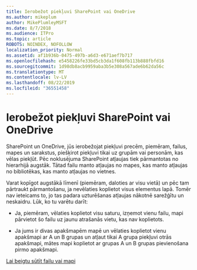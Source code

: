 ```yaml
---
title: Ierobežot piekļuvi SharePoint vai OneDrive
ms.author: mikeplum
author: MikePlumleyMSFT
ms.date: 8/7/2018
ms.audience: ITPro
ms.topic: article
ROBOTS: NOINDEX, NOFOLLOW
localization_priority: Normal
ms.assetid: af1b936b-0475-497b-a6d3-e671aef7b717
ms.openlocfilehash: e5458226fe33bd5cb3da1f608fb113b888fbfd16
ms.sourcegitcommit: 1d98db8acb9959aba3b5e308a567ade6b62da56c
ms.translationtype: MT
ms.contentlocale: lv-LV
ms.lasthandoff: 08/22/2019
ms.locfileid: "36551458"
---
```

# <a name="restrict-access-in-sharepoint-or-onedrive"></a>Ierobežot piekļuvi SharePoint vai OneDrive

SharePoint un OneDrive, jūs ierobežojat piekļuvi precēm, piemēram, failus, mapes un sarakstus, piešķirot piekļuvi tikai uz grupām vai personām, kas vēlas piekļūt. Pēc noklusējuma SharePoint atļaujas tiek pārmantotas no hierarhijā augstāk. Tātad failu manto atļaujas no mapes, kas manto atļaujas no bibliotēkas, kas manto atļaujas no vietnes.
  
Varat kopīgot augstākā līmenī (piemēram, daloties ar visu vietā) un pēc tam pārtraukt pārmantošanu, ja nevēlaties koplietot visus elementus lapā. Tomēr nav ieteicams to, jo tas padara uzturēšanas atļaujas nākotnē sarežģītu un neskaidru. Lūk, ko tu varētu darīt:
  
- Ja, piemēram, vēlaties koplietot visu saturu, izņemot vienu failu, mapi pārvietot šo failu uz jaunu atrašanās vietu, kas nav koplietots.
    
- Ja jums ir divas apakšmapēm mapē un vēlaties koplietot vienu apakšmapi ar A un B grupas un atļaut tikai A grupa piekļuvi otrās apakšmapi, mātes mapi koplietot ar grupas A un B grupas pievienošana pirmo apakšmapi.
    
[Lai beigtu sūtīt failu vai mapi](https://go.microsoft.com/fwlink/?linkid=2008861)
  

